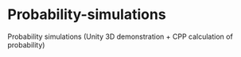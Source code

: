 # Probability-simulations
Probability simulations (Unity 3D demonstration + CPP calculation of probability)
